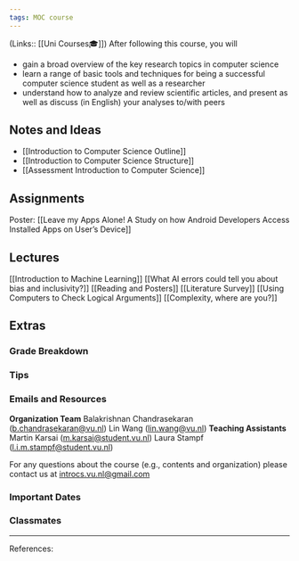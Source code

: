 ```yaml
---
tags: MOC course
---
```

(Links:: [[Uni Courses🎓]])
After following this course, you will

- gain a broad overview of the key research topics in computer science
- learn a range of basic tools and techniques for being a successful computer science student as well as a researcher
- understand how to analyze and review scientific articles, and present as well as discuss (in English) your analyses to/with peers
## Notes and Ideas
- [[Introduction to Computer Science Outline]]
- [[Introduction to Computer Science Structure]]
- [[Assessment Introduction to Computer Science]]
## Assignments
Poster: [[Leave my Apps Alone! A Study on how Android Developers Access Installed Apps on User’s Device]]
## Lectures
[[Introduction to Machine Learning]]
[[What AI errors could tell you about bias and inclusivity?]]
[[Reading and Posters]]
[[Literature Survey]]
[[Using Computers to Check Logical Arguments]]
[[Complexity, where are you?]]
## Extras
### Grade Breakdown
### Tips
### Emails and Resources
**Organization Team**
Balakrishnan Chandrasekaran (b.chandrasekaran@vu.nl)
Lin Wang (lin.wang@vu.nl)
**Teaching Assistants**
Martin Karsai (m.karsai@student.vu.nl)
Laura Stampf (l.i.m.stampf@student.vu.nl)

For any questions about the course (e.g., contents and organization) please contact us at introcs.vu.nl@gmail.com
### Important Dates
### Classmates
___
References:
